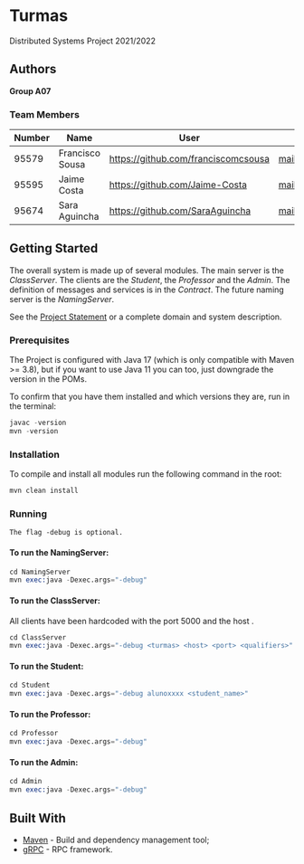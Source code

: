 # Turmas

Distributed Systems Project 2021/2022

## Authors

**Group A07**

### Team Members


| Number | Name              | User                                    | Email                                          |
|--------|-------------------|-----------------------------------------|------------------------------------------------|
| 95579  | Francisco Sousa   | <https://github.com/franciscomcsousa>   | <mailto:franciscomcsousa@tecnico.ulisboa.pt>   |
| 95595  | Jaime Costa       | <https://github.com/Jaime-Costa>        | <mailto:jaime.costa@tecnico.ulisboa.pt>        |
| 95674  | Sara Aguincha     | <https://github.com/SaraAguincha>       | <mailto:sara.aguincha@tecnico.ulisboa.pt>      |

## Getting Started

The overall system is made up of several modules. The main server is the _ClassServer_. The clients are the _Student_,
the _Professor_ and the _Admin_. The definition of messages and services is in the _Contract_. The future naming server
is the _NamingServer_.

See the [Project Statement](https://github.com/tecnico-distsys/Turmas) or a complete domain and system description.

### Prerequisites

The Project is configured with Java 17 (which is only compatible with Maven >= 3.8), but if you want to use Java 11 you
can too, just downgrade the version in the POMs.

To confirm that you have them installed and which versions they are, run in the terminal:

```s
javac -version
mvn -version
```

### Installation

To compile and install all modules run the following command in the root:

```s
mvn clean install
```

### Running
`The flag -debug is optional.`

#### To run the NamingServer:
```s
cd NamingServer
mvn exec:java -Dexec.args="-debug"
```

#### To run the ClassServer:

All clients have been hardcoded with the port 5000 and the host <localhost>.

```s
cd ClassServer
mvn exec:java -Dexec.args="-debug <turmas> <host> <port> <qualifiers>"
```

#### To run the Student:

```s
cd Student
mvn exec:java -Dexec.args="-debug alunoxxxx <student_name>"
```

#### To run the Professor:

```s
cd Professor
mvn exec:java -Dexec.args="-debug"
```

#### To run the Admin:

```s
cd Admin
mvn exec:java -Dexec.args="-debug"
```

## Built With

* [Maven](https://maven.apache.org/) - Build and dependency management tool;
* [gRPC](https://grpc.io/) - RPC framework.
